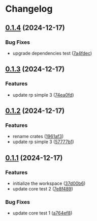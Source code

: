 # Changelog

## [0.1.4](https://github.com/antonbaliasnikov/release-please-simple/compare/release-please-simple-v0.1.3...release-please-simple-v0.1.4) (2024-12-17)


### Bug Fixes

* upgrade dependencies test ([7a4fdec](https://github.com/antonbaliasnikov/release-please-simple/commit/7a4fdec7646634900c2e508f0267c7d657f12107))

## [0.1.3](https://github.com/antonbaliasnikov/release-please-simple/compare/release-please-simple-v0.1.2...release-please-simple-v0.1.3) (2024-12-17)


### Features

* update rp simple 3 ([74ea0fd](https://github.com/antonbaliasnikov/release-please-simple/commit/74ea0fd775a7557f257b93933293fd834e5cecfb))

## [0.1.2](https://github.com/antonbaliasnikov/release-please-simple/compare/release-please-simple-v0.1.1...release-please-simple-v0.1.2) (2024-12-17)


### Features

* rename crates ([1961af3](https://github.com/antonbaliasnikov/release-please-simple/commit/1961af33e72f0f28c957a4e67a6ce7351aa8fa13))
* update rp simple 3 ([57777b1](https://github.com/antonbaliasnikov/release-please-simple/commit/57777b1e7911823c718e64271d83d050820c2ab2))

## [0.1.1](https://github.com/antonbaliasnikov/release-please-simple/compare/release-please-simple-v0.1.0...release-please-simple-v0.1.1) (2024-12-17)


### Features

* initialize the workspace ([37d00b6](https://github.com/antonbaliasnikov/release-please-simple/commit/37d00b60fc9d03db796c399033a13f2c25fc9aa9))
* update core test 2 ([7e8f489](https://github.com/antonbaliasnikov/release-please-simple/commit/7e8f48970adf13af0fdaded7c94181eae2d92041))


### Bug Fixes

* update core test 1 ([a764ef8](https://github.com/antonbaliasnikov/release-please-simple/commit/a764ef886b6300cdb94e027c9c79db8a679ac539))
